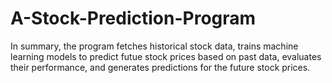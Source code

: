 # A-Stock-Prediction-Program
In summary, the program fetches historical stock data, trains machine learning models to predict futue stock prices based on past data, evaluates their performance, and generates predictions for the future stock prices.
